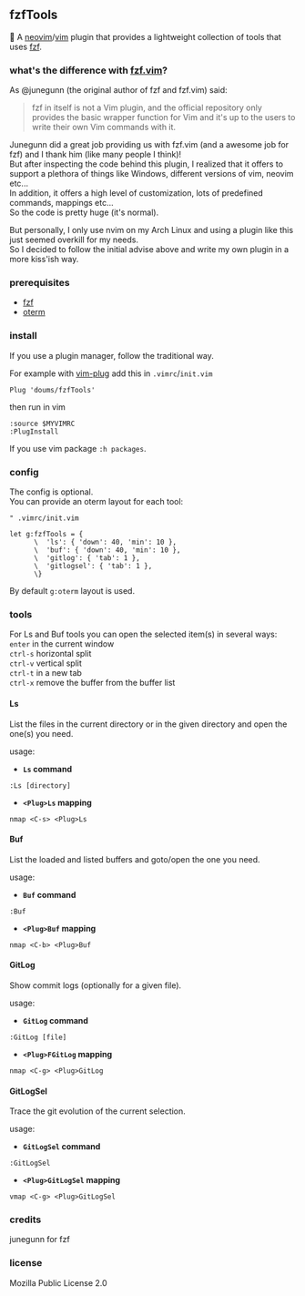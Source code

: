 ## fzfTools

:hammer: A [neovim](https://neovim.io/)/[vim](https://www.vim.org/) plugin that provides a lightweight collection of tools that uses [fzf](https://github.com/junegunn/fzf).

### what's the difference with [fzf.vim](https://github.com/junegunn/fzf.vim)?
As @junegunn (the original author of fzf and fzf.vim) said:
> fzf in itself is not a Vim plugin, and the official repository only provides the basic wrapper function for Vim and it's up to the users to write their own Vim commands with it.

Junegunn did a great job providing us with fzf.vim (and a awesome job for fzf) and I thank him (like many people I think)!\
But after inspecting the code behind this plugin, I realized that it offers to support a plethora of things like Windows, different versions of vim, neovim etc...\
In addition, it offers a high level of customization, lots of predefined commands, mappings etc...\
So the code is pretty huge (it's normal).

But personally, I only use nvim on my Arch Linux and using a plugin like this just seemed overkill for my needs.\
So I decided to follow the initial advise above and write my own plugin in a more kiss'ish way.

### prerequisites
- [fzf](https://github.com/junegunn/fzf)
- [oterm](https://github.com/doums/oterm)

### install

If you use a plugin manager, follow the traditional way.

For example with [vim-plug](https://github.com/junegunn/vim-plug) add this in `.vimrc`/`init.vim`
```
Plug 'doums/fzfTools'
```

then run in vim
```
:source $MYVIMRC
:PlugInstall
```

If you use vim package `:h packages`.

### config

The config is optional.\
You can provide an oterm layout for each tool:
```
" .vimrc/init.vim

let g:fzfTools = {
      \  'ls': { 'down': 40, 'min': 10 },
      \  'buf': { 'down': 40, 'min': 10 },
      \  'gitlog': { 'tab': 1 },
      \  'gitlogsel': { 'tab': 1 },
      \}
```
By default `g:oterm` layout is used.

### tools

For Ls and Buf tools you can open the selected item(s) in several ways:\
`enter` in the current window\
`ctrl-s` horizontal split\
`ctrl-v` vertical split\
`ctrl-t` in a new tab\
`ctrl-x` remove the buffer from the buffer list

#### Ls
List the files in the current directory or in the given directory and open the one(s) you need.

usage:
- **`Ls` command**
```
:Ls [directory]
```
- **`<Plug>Ls` mapping**
```
nmap <C-s> <Plug>Ls
```

#### Buf
List the loaded and listed buffers and goto/open the one you need.

usage:
- **`Buf` command**
```
:Buf
```
- **`<Plug>Buf` mapping**
```
nmap <C-b> <Plug>Buf
```

#### GitLog
Show commit logs (optionally for a given file).

usage:
- **`GitLog` command**
```
:GitLog [file]
```
- **`<Plug>FGitLog` mapping**
```
nmap <C-g> <Plug>GitLog
```

#### GitLogSel
Trace the git evolution of the current selection.

usage:
- **`GitLogSel` command**
```
:GitLogSel
```
- **`<Plug>GitLogSel` mapping**
```
vmap <C-g> <Plug>GitLogSel
```

### credits
junegunn for fzf

### license
Mozilla Public License 2.0
